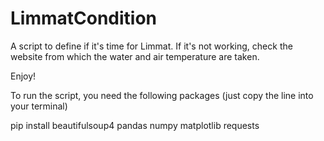 # LimmatCondition
A script to define if it's time for Limmat.
If it's not working, check the website from which the water and air temperature are taken.

Enjoy!

To run the script, you need the following packages (just copy the line into your terminal)

pip install beautifulsoup4 pandas numpy matplotlib requests

